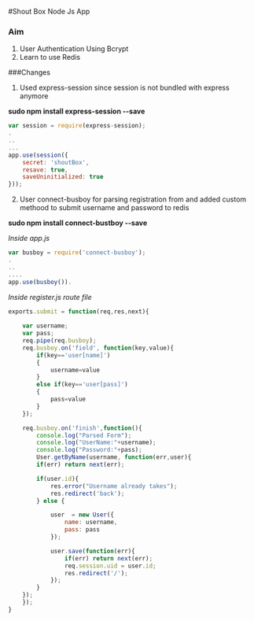 #Shout Box Node Js App

### Aim

1. User Authentication Using Bcrypt
2. Learn to use Redis

###Changes

1. Used express-session since session is not bundled with express anymore

**sudo npm install express-session --save**

```javascript
var session = require(express-session);
.
..
...
app.use(session({
	secret: 'shoutBox',
	resave: true,
	saveUninitialized: true
}));

```

2. User connect-busboy for parsing registration from and added custom methood to submit username
and password to redis


**sudo npm install connect-bustboy --save**

*Inside app.js*

```javascript
var busboy = require('connect-busboy');
.
..
....
app.use(busboy()).

```

*Inside register.js route file*

```javascript
exports.submit = function(req,res,next){
	
	var username;
	var pass;
	req.pipe(req.busboy);
	req.busboy.on('field', function(key,value){
		if(key=='user[name]')
		{
			username=value
		}
		else if(key=='user[pass]')
		{
			pass=value
		}
	});

	req.busboy.on('finish',function(){
		console.log("Parsed Form");
		console.log("UserName:"+username);
		console.log("Password:"+pass);
		User.getByName(username, function(err,user){
		if(err) return next(err);

		if(user.id){
			res.error("Username already takes");
			res.redirect('back');
		} else {

			user  = new User({
				name: username,
				pass: pass
			});

			user.save(function(err){
				if(err) return next(err);
				req.session.uid = user.id;
				res.redirect('/');
			});
		}
	});
	});
}
```